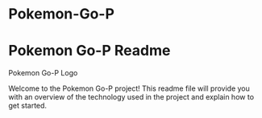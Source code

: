 # Pokemon-Go-P

<h1> Pokemon Go-P Readme</h1>
Pokemon Go-P Logo

Welcome to the Pokemon Go-P project! This readme file will provide you with an overview of the technology used in the project and explain how to get started.
